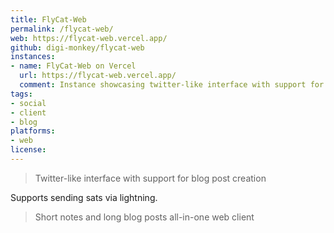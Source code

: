 ```yaml
---
title: FlyCat-Web
permalink: /flycat-web/
web: https://flycat-web.vercel.app/
github: digi-monkey/flycat-web
instances:
- name: FlyCat-Web on Vercel
  url: https://flycat-web.vercel.app/
  comment: Instance showcasing twitter-like interface with support for blog post creation
tags:
- social
- client
- blog
platforms:
- web
license: 
---
```


> Twitter-like interface with support for blog post creation

Supports sending sats via lightning.

> Short notes and long blog posts all-in-one web client